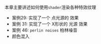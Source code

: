 本章主要讲述如何使用`shader`渲染各种特效纹理

+ 案例29:  实现了一个 点光源的 效果
+ 案例 31: 实现了一个 X形状的 光源 效果
+ 案例 46: `perlin noises` 柏林噪音 
+ 颜色混入

